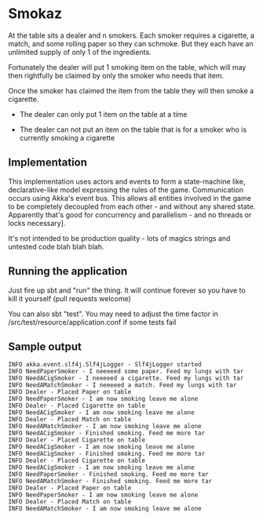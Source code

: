 # Smokaz
At the table sits a dealer and n smokers. Each smoker requires a cigarette, a match, and some rolling paper so they can schmoke. But they each
have an unlimited supply of only 1 of the ingredients.

Fortunately the dealer will put 1 smoking item on the table, which will may then rightfully be claimed by only the smoker who needs that item.

Once the smoker has claimed the item from the table they will then smoke a cigarette.

- The dealer can only put 1 item on the table at a time

- The dealer can not put an item on the table that is for a smoker who is currently smoking a cigarette

## Implementation
This implementation uses actors and events to form a state-machine like, declarative-like model expressing the rules of the game. Communication occurs using
Akka's event bus. This allows all entities involved in the game to be completely decoupled from each other - and without any shared state. 
Apparently that's good for concurrency and parallelism - and no threads or locks necessary].

It's not intended to be production quality - lots of magics strings and untested code blah blah blah.

## Running the application
Just fire up sbt and "run" the thing. It will continue forever so you have to kill it yourself (pull requests welcome)

You can also sbt "test". You may need to adjust the time factor in /src/test/resource/application.conf if some tests fail

## Sample output
```
INFO akka.event.slf4j.Slf4jLogger - Slf4jLogger started
INFO NeedPaperSmoker - I neeeeed some paper. Feed my lungs with tar
INFO NeedACigSmoker - I neeeeed a cigarette. Feed my lungs with tar
INFO NeedAMatchSmoker - I neeeeed a match. Feed my lungs with tar
INFO Dealer - Placed Paper on table
INFO NeedPaperSmoker - I am now smoking leave me alone
INFO Dealer - Placed Cigarette on table
INFO NeedACigSmoker - I am now smoking leave me alone
INFO Dealer - Placed Match on table
INFO NeedAMatchSmoker - I am now smoking leave me alone
INFO NeedACigSmoker - Finished smoking. Feed me more tar
INFO Dealer - Placed Cigarette on table
INFO NeedACigSmoker - I am now smoking leave me alone
INFO NeedACigSmoker - Finished smoking. Feed me more tar
INFO Dealer - Placed Cigarette on table
INFO NeedACigSmoker - I am now smoking leave me alone
INFO NeedPaperSmoker - Finished smoking. Feed me more tar
INFO NeedAMatchSmoker - Finished smoking. Feed me more tar
INFO Dealer - Placed Paper on table
INFO NeedPaperSmoker - I am now smoking leave me alone
INFO Dealer - Placed Match on table
INFO NeedAMatchSmoker - I am now smoking leave me alone
```